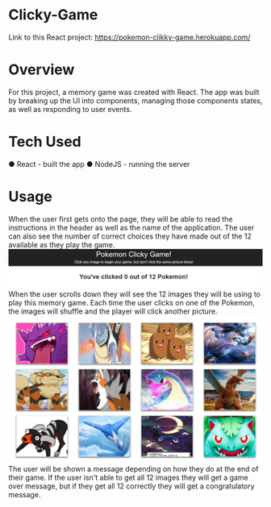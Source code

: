 # Clicky-Game

Link to this React project: https://pokemon-clikky-game.herokuapp.com/

# Overview

For this project, a memory game was created with React. The app was built by breaking up the UI into components, managing those components states, as well as responding to user events.

# Tech Used
● React - built the app
● NodeJS - running the server

# Usage
When the user first gets onto the page, they will be able to read the instructions in the header as well as the name of the application. The user can also see the number of correct choices they have made out of the 12 available as they play the game.
![](images/header.png) <br>
When the user scrolls down they will see the 12 images they will be using to play this memory game. Each time the user clicks on one of the Pokemon, the images will shuffle and the player will click another picture. 
![](images/clicky.png) <br>
The user will be shown a message depending on how they do at the end of their game. If the user isn't able to get all 12 images they will get a game over message, but if they get all 12 correctly they will get a congratulatory message.
